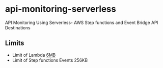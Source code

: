 # api-monitoring-serverless
API Monitoring Using Serverless- AWS Step functions and Event Bridge API Destinations
## Limits
* Limit of Lambda [6MB](https://docs.aws.amazon.com/lambda/latest/dg/gettingstarted-limits.html)
* Limit of Step functions Events 256KB